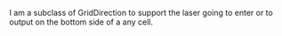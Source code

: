I am a subclass of GridDirection to support the laser going to enter or to output on the bottom side of a any cell.
